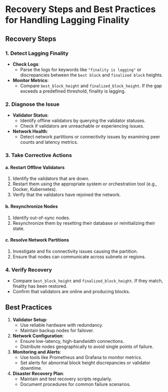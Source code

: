 # Recovery Steps and Best Practices for Handling Lagging Finality

## Recovery Steps
### 1. **Detect Lagging Finality**
- **Check Logs**:
  - Parse the logs for keywords like `"finality is lagging"` or discrepancies between the `best block` and `finalized block` heights.
- **Monitor Metrics**:
  - Compare `best_block_height` and `finalized_block_height`. If the gap exceeds a predefined threshold, finality is lagging.

### 2. **Diagnose the Issue**
- **Validator Status**:
  - Identify offline validators by querying the validator statuses.
  - Check if validators are unreachable or experiencing issues.
- **Network Health**:
  - Detect network partitions or connectivity issues by examining peer counts and latency metrics.

### 3. **Take Corrective Actions**
#### a. Restart Offline Validators
1. Identify the validators that are down.
2. Restart them using the appropriate system or orchestration tool (e.g., Docker, Kubernetes).
3. Verify that the validators have rejoined the network.

#### b. Resynchronize Nodes
1. Identify out-of-sync nodes.
2. Resynchronize them by resetting their database or reinitializing their state.

#### c. Resolve Network Partitions
1. Investigate and fix connectivity issues causing the partition.
2. Ensure that nodes can communicate across subnets or regions.

### 4. **Verify Recovery**
- Compare `best_block_height` and `finalized_block_height`. If they match, finality has been restored.
- Confirm that validators are online and producing blocks.

## Best Practices
1. **Validator Setup**:
   - Use reliable hardware with redundancy.
   - Maintain backup nodes for failover.
2. **Network Configuration**:  
   - Ensure low-latency, high-bandwidth connections.
   - Distribute nodes geographically to avoid single points of failure.
3. **Monitoring and Alerts**:
   - Use tools like Prometheus and Grafana to monitor metrics.
   - Set alerts for abnormal block height discrepancies or validator downtime.
4. **Disaster Recovery Plan**:
   - Maintain and test recovery scripts regularly.
   - Document procedures for common failure scenarios.
